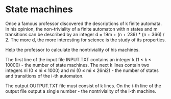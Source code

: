 # State machines

Once a famous professor discovered the descriptions of k finite automata. In his opinion, the non-triviality of a finite automaton with n states and m transitions can be described by an integer d = 19m + (n + 239) * (n + 366) / 2. The more d, the more interesting for science is the study of its properties.

Help the professor to calculate the nontriviality of his machines.

The first line of the input file INPUT.TXT contains an integer k (1 ≤ k ≤ 10000) - the number of state machines. The next k lines contain two integers ni (0 ≤ ni ≤ 1000) and mi (0 ≤ mi ≤ 26ni2) - the number of states and transitions of the i-th automaton.

The output OUTPUT.TXT file must consist of k lines. On the i-th line of the output file output a single number - the nontriviality of the i-th machine.
